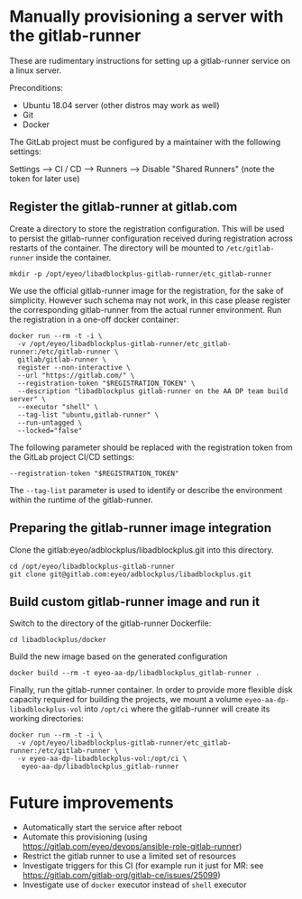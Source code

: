 # Manually provisioning a server with the gitlab-runner

These are rudimentary instructions for setting up a gitlab-runner service on a linux server.

Preconditions:

- Ubuntu 18.04 server (other distros may work as well)
- Git
- Docker

The GitLab project must be configured by a maintainer with the following settings:

Settings --> CI / CD -->  Runners --> Disable "Shared Runners" (note the token for later use)

## Register the gitlab-runner at gitlab.com

Create a directory to store the registration configuration. This will be used to persist the gitlab-runner configuration received during registration across restarts of the container. The directory will be mounted to `/etc/gitlab-runner` inside the container.

    mkdir -p /opt/eyeo/libadblockplus-gitlab-runner/etc_gitlab-runner

We use the official gitlab-runner image for the registration, for the sake of simplicity. However such schema may not work, in this case please register the corresponding gitlab-runner from the actual runner environment. Run the registration in a one-off docker container:

```
docker run --rm -t -i \
  -v /opt/eyeo/libadblockplus-gitlab-runner/etc_gitlab-runner:/etc/gitlab-runner \
  gitlab/gitlab-runner \
  register --non-interactive \
  --url "https://gitlab.com/" \
  --registration-token "$REGISTRATION_TOKEN" \
  --description "libadblockplus gitlab-runner on the AA DP team build server" \
  --executor "shell" \
  --tag-list "ubuntu,gitlab-runner" \
  --run-untagged \
  --locked="false"
```

The following parameter should be replaced with the registration token from the GitLab project CI/CD settings:

    --registration-token "$REGISTRATION_TOKEN"

The `--tag-list` parameter is used to identify or describe the environment within the runtime of the gitlab-runner.

## Preparing the gitlab-runner image integration

Clone the gitlab:eyeo/adblockplus/libadblockplus.git into this directory.

    cd /opt/eyeo/libadblockplus-gitlab-runner
    git clone git@gitlab.com:eyeo/adblockplus/libadblockplus.git

## Build custom gitlab-runner image and run it

Switch to the directory of the gitlab-runner Dockerfile:

    cd libadblockplus/docker

Build the new image based on the generated configuration

    docker build --rm -t eyeo-aa-dp/libadblockplus_gitlab-runner .

Finally, run the gitlab-runner container. In order to provide more flexible disk capacity required for building the projects, we mount a volume `eyeo-aa-dp-libadblockplus-vol` into `/opt/ci` where the gitlab-runner will create its working directories:

```
docker run --rm -t -i \
  -v /opt/eyeo/libadblockplus-gitlab-runner/etc_gitlab-runner:/etc/gitlab-runner \
  -v eyeo-aa-dp-libadblockplus-vol:/opt/ci \
   eyeo-aa-dp/libadblockplus_gitlab-runner
```

# Future improvements

- Automatically start the service after reboot
- Automate this provisioning (using https://gitlab.com/eyeo/devops/ansible-role-gitlab-runner)
- Restrict the gitlab runner to use a limited set of resources
- Investigate triggers for this CI (for example run it just for MR: see https://gitlab.com/gitlab-org/gitlab-ce/issues/25099)
- Investigate use of `docker` executor instead of `shell` executor
